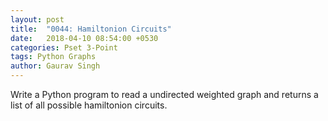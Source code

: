 ```yaml
---
layout: post
title:  "0044: Hamiltonion Circuits"
date:   2018-04-10 08:54:00 +0530
categories: Pset 3-Point
tags: Python Graphs
author: Gaurav Singh
---
```

Write a Python program to read a undirected weighted graph and returns a list of all possible hamiltonion circuits.
